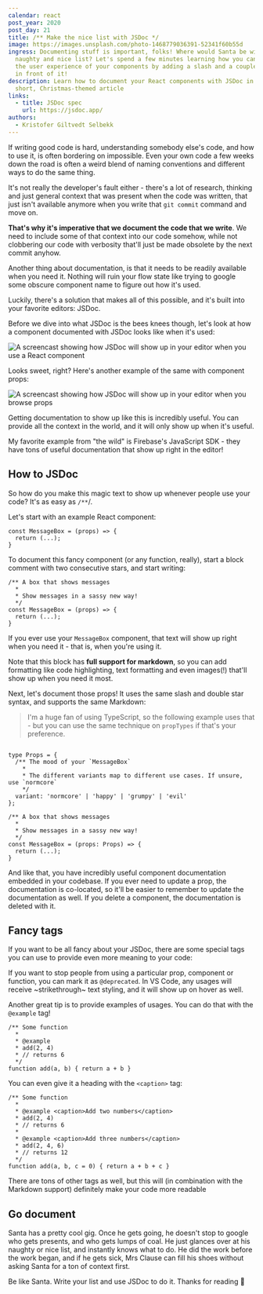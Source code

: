 ```yaml
---
calendar: react
post_year: 2020
post_day: 21
title: /** Make the nice list with JSDoc */
image: https://images.unsplash.com/photo-1468779036391-52341f60b55d
ingress: Documenting stuff is important, folks! Where would Santa be without his
  naughty and nice list? Let's spend a few minutes learning how you can improve
  the user experience of your components by adding a slash and a couple of stars
  in front of it!
description: Learn how to document your React components with JSDoc in this
  short, Christmas-themed article
links:
  - title: JSDoc spec
    url: https://jsdoc.app/
authors:
  - Kristofer Giltvedt Selbekk
---
```

If writing good code is hard, understanding somebody else's code, and how to use it, is often bordering on impossible. Even your own code a few weeks down the road is often a weird blend of naming conventions and different ways to do the same thing. 

It's not really the developer's fault either - there's a lot of research, thinking and just general context that was present when the code was written, that just isn't available anymore when you write that `git commit` command and move on.

**That's why it's imperative that we document the code that we write**. We need to include some of that context into our code somehow, while not  
clobbering our code with verbosity that'll just be made obsolete by the next commit anyhow.

Another thing about documentation, is that it needs to be readily available when you need it. Nothing will ruin your flow state like trying to google some obscure component name to figure out how it's used. 

Luckily, there's a solution that makes all of this possible, and it's built into your favorite editors: JSDoc.

Before we dive into what JSDoc is the bees knees though, let's look at how a component documented with JSDoc looks like when it's used:

![A screencast showing how JSDoc will show up in your editor when you use a React component](https://s8.gifyu.com/images/2020-12-03-20.57.09.gif)

Looks sweet, right? Here's another example of the same with component props:

![A screencast showing how JSDoc will show up in your editor when you browse props](https://s8.gifyu.com/images/2020-12-03-21.03.47.gif)

Getting documentation to show up like this is incredibly useful. You can provide all the context in the world, and it will only show up when it's useful.

My favorite example from "the wild" is Firebase's JavaScript SDK - they have tons of useful documentation that show up right in the editor!

## How to JSDoc

So how do you make this magic text to show up whenever people use your code? It's as easy as `/**`/.

Let's start with an example React component:

```tsx
const MessageBox = (props) => {
  return (...);
}
```

To document this fancy component (or any function, really), start a block comment with two consecutive stars, and start writing:

```tsx
/** A box that shows messages 
  * 
  * Show messages in a sassy new way!
  */
const MessageBox = (props) => {
  return (...);
}
```

If you ever use your `MessageBox` component, that text will show up right when you need it - that is, when you're using it.

Note that this block has **full support for markdown**, so you can add formatting like code highlighting, text formatting and even images(!) that'll show up when you need it most.

Next, let's document those props! It uses the same slash and double star syntax, and supports the same Markdown:

> I'm a huge fan of using TypeScript, so the following example uses that - but you can use the same technique on `propTypes` if that's your preference.

```tsx

type Props = {
  /** The mood of your `MessageBox`
    * 
    * The different variants map to different use cases. If unsure, use `normcore`
    */
  variant: 'normcore' | 'happy' | 'grumpy' | 'evil'
};

/** A box that shows messages 
  * 
  * Show messages in a sassy new way!
  */
const MessageBox = (props: Props) => {
  return (...);
}
```

And like that, you have incredibly useful component documentation embedded in your codebase. If you ever need to update a prop, the documentation is co-located, so it'll be easier to remember to update the documentation as well. If you delete a component, the documentation is deleted with it.

## Fancy tags

If you want to be all fancy about your JSDoc, there are some special tags you can use to provide even more meaning to your code:

If you want to stop people from using a particular prop, component or function, you can mark it as `@deprecated`. In VS Code, any usages will receive ~strikethrough~ text styling, and it will show up on hover as well.

Another great tip is to provide examples of usages. You can do that with the `@example` tag! 

```tsx
/** Some function
  * 
  * @example
  * add(2, 4)
  * // returns 6
  */
function add(a, b) { return a + b }
```

You can even give it a heading with the `<caption>` tag:

```tsx
/** Some function
  * 
  * @example <caption>Add two numbers</caption>
  * add(2, 4)
  * // returns 6
  * 
  * @example <caption>Add three numbers</caption>
  * add(2, 4, 6)
  * // returns 12
  */
function add(a, b, c = 0) { return a + b + c }
```

There are tons of other tags as well, but this will (in combination with the Markdown support) definitely make your code more readable

## Go document

Santa has a pretty cool gig. Once he gets going, he doesn't stop to google who gets presents, and who gets lumps of coal. He just glances over at his naughty or nice list, and instantly knows what to do. He did the work before the work began, and if he gets sick, Mrs Clause can fill his shoes without asking Santa for a ton of context first.

Be like Santa. Write your list and use JSDoc to do it. Thanks for reading 🎅

